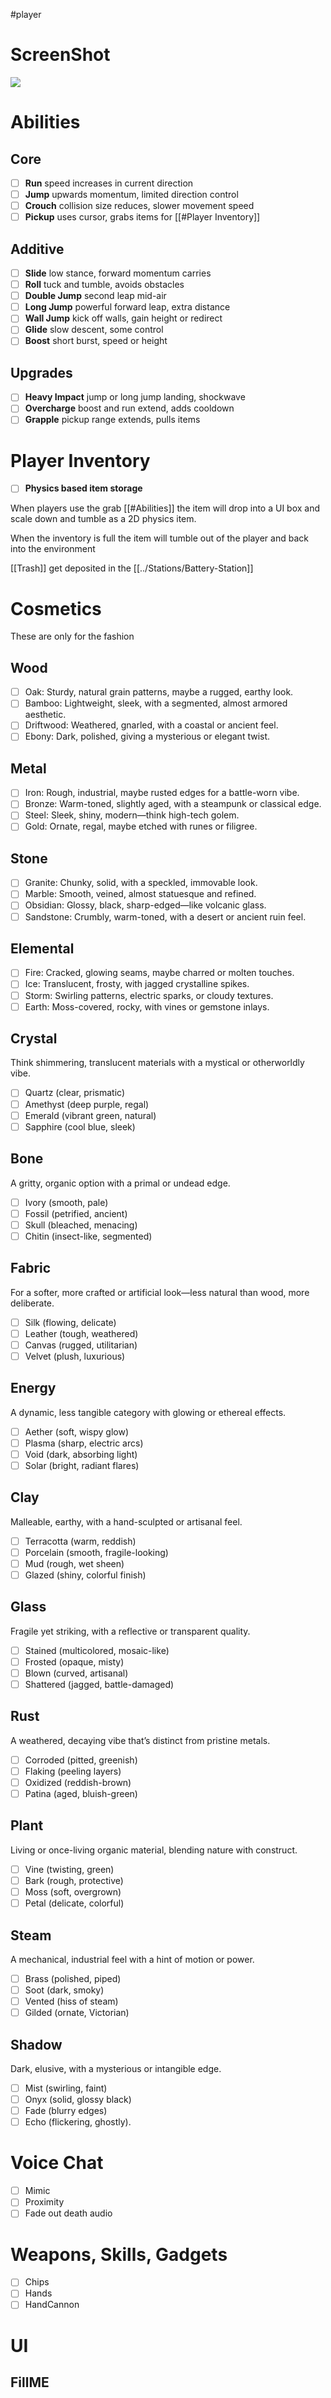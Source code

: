 #player

# ScreenShot
![](../Images/Godot_v4.4.1-stable_win64_qqFeUK9K9W.png)

# Abilities
## Core
- [ ]  **Run**
 speed increases in current direction
- [ ]  **Jump**
 upwards momentum, limited direction control
 - [ ] **Crouch**
 collision size reduces, slower movement speed
- [ ]  **Pickup**
 uses cursor, grabs items for [[#Player Inventory]]
## Additive
- [ ]  **Slide**
 low stance, forward momentum carries
 - [ ] **Roll**
 tuck and tumble, avoids obstacles
- [ ]  **Double Jump**
 second leap mid-air
 - [ ] **Long Jump**
 powerful forward leap, extra distance
 - [ ] **Wall Jump**
 kick off walls, gain height or redirect
 - [ ] **Glide**
 slow descent, some control
- [ ] **Boost**
 short burst, speed or height
## Upgrades
 - [ ] **Heavy Impact**
 jump or long jump landing, shockwave
 - [ ] **Overcharge**
 boost and run extend, adds cooldown
 - [ ] **Grapple**
 pickup range extends, pulls items

# Player Inventory

- [ ] **Physics based item storage**

When players use the grab [[#Abilities]] the item will drop into a UI box and scale down and tumble as a 2D physics item.

When the inventory is full the item will tumble out of the player and back into the environment

[[Trash]] get deposited in the [[../Stations/Battery-Station]]

# Cosmetics
These are only for the fashion
## Wood
- [ ] Oak: Sturdy, natural grain patterns, maybe a rugged, earthy look.
- [ ] Bamboo: Lightweight, sleek, with a segmented, almost armored aesthetic.
- [ ] Driftwood: Weathered, gnarled, with a coastal or ancient feel.
- [ ] Ebony: Dark, polished, giving a mysterious or elegant twist.

## Metal
- [ ] Iron: Rough, industrial, maybe rusted edges for a battle-worn vibe.
- [ ] Bronze: Warm-toned, slightly aged, with a steampunk or classical edge.
- [ ] Steel: Sleek, shiny, modern—think high-tech golem.
- [ ] Gold: Ornate, regal, maybe etched with runes or filigree.

## Stone
- [ ] Granite: Chunky, solid, with a speckled, immovable look.
- [ ] Marble: Smooth, veined, almost statuesque and refined.
- [ ] Obsidian: Glossy, black, sharp-edged—like volcanic glass.
- [ ] Sandstone: Crumbly, warm-toned, with a desert or ancient ruin feel.

## Elemental
- [ ] Fire: Cracked, glowing seams, maybe charred or molten touches.
- [ ] Ice: Translucent, frosty, with jagged crystalline spikes. 
- [ ] Storm: Swirling patterns, electric sparks, or cloudy textures.
- [ ] Earth: Moss-covered, rocky, with vines or gemstone inlays.

## Crystal
Think shimmering, translucent materials with a mystical or otherworldly vibe.
- [ ] Quartz (clear, prismatic)
- [ ] Amethyst (deep purple, regal)
- [ ] Emerald (vibrant green, natural)
- [ ] Sapphire (cool blue, sleek)

## Bone
A gritty, organic option with a primal or undead edge.
- [ ] Ivory (smooth, pale)
- [ ] Fossil (petrified, ancient)
- [ ] Skull (bleached, menacing)
- [ ] Chitin (insect-like, segmented)

## Fabric
For a softer, more crafted or artificial look—less natural than wood, more deliberate.
- [ ] Silk (flowing, delicate)
- [ ] Leather (tough, weathered)
- [ ] Canvas (rugged, utilitarian)
- [ ] Velvet (plush, luxurious)

## Energy
A dynamic, less tangible category with glowing or ethereal effects.
- [ ] Aether (soft, wispy glow)
- [ ] Plasma (sharp, electric arcs)
- [ ] Void (dark, absorbing light)
- [ ] Solar (bright, radiant flares)

## Clay
Malleable, earthy, with a hand-sculpted or artisanal feel.
- [ ] Terracotta (warm, reddish)
- [ ] Porcelain (smooth, fragile-looking)
- [ ] Mud (rough, wet sheen)
- [ ] Glazed (shiny, colorful finish)

## Glass
Fragile yet striking, with a reflective or transparent quality.
- [ ] Stained (multicolored, mosaic-like)
- [ ] Frosted (opaque, misty)
- [ ] Blown (curved, artisanal)
- [ ] Shattered (jagged, battle-damaged)

## Rust
A weathered, decaying vibe that’s distinct from pristine metals.
- [ ] Corroded (pitted, greenish)
- [ ] Flaking (peeling layers)
- [ ] Oxidized (reddish-brown)
- [ ] Patina (aged, bluish-green)

## Plant
Living or once-living organic material, blending nature with construct.
- [ ] Vine (twisting, green)
- [ ] Bark (rough, protective)
- [ ] Moss (soft, overgrown)
- [ ] Petal (delicate, colorful)

## Steam
A mechanical, industrial feel with a hint of motion or power.
- [ ] Brass (polished, piped)
- [ ] Soot (dark, smoky)
- [ ] Vented (hiss of steam)
- [ ] Gilded (ornate, Victorian)

## Shadow
Dark, elusive, with a mysterious or intangible edge.
- [ ] Mist (swirling, faint)
- [ ] Onyx (solid, glossy black)
- [ ] Fade (blurry edges)
- [ ] Echo (flickering, ghostly).

# Voice Chat
- [ ] Mimic
- [ ] Proximity
- [ ] Fade out death audio

# Weapons, Skills, Gadgets
- [ ] Chips
- [ ] Hands
- [ ] HandCannon

# UI
## FillME